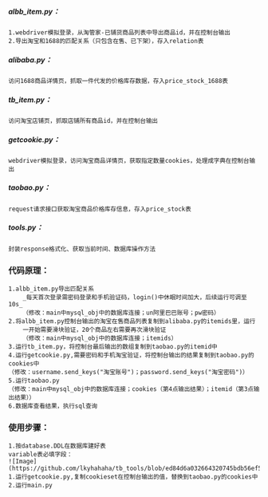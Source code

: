 ##### **albb_item.py：**
~~~~
1.webdriver模拟登录，从淘管家-已铺货商品列表中导出商品id，并在控制台输出
2.导出淘宝和1688的匹配关系（只包含在售、已下架），存入relation表
~~~~
##### **alibaba.py：**
~~~~
访问1688商品详情页，抓取一件代发的价格库存数据，存入price_stock_1688表
~~~~
##### **tb_item.py：**
~~~~
访问淘宝店铺页，抓取店铺所有商品id，并在控制台输出
~~~~
##### **getcookie.py：**
~~~~
webdriver模拟登录，访问淘宝商品详情页，获取指定数量cookies，处理成字典在控制台输出
~~~~
##### **taobao.py：**
~~~~
request请求接口获取淘宝商品价格库存信息，存入price_stock表
~~~~
##### **tools.py：**
~~~~
封装response格式化、获取当前时间、数据库操作方法
~~~~
### **代码原理：**
~~~~
1.albb_item.py导出匹配关系
    _每天首次登录需密码登录和手机验证码，login()中休眠时间加大，后续运行可调至10s_
    （修改：main中mysql_obj中的数据库连接；un阿里巴巴账号；pw密码）
2.将albb_item.py控制台输出的淘宝在售商品列表复制到alibaba.py的itemids里，运行
    一开始需要滑块验证，20个商品左右需要再次滑块验证
    （修改：main中mysql_obj中的数据库连接；itemids）
3.运行tb_item.py，将控制台最后输出的数组复制到taobao.py的itemid中
4.运行getcookie.py,需要密码和手机淘宝验证，将控制台输出的结果复制到taobao.py的cookies中
（修改：username.send_keys("淘宝账号")；password.send_keys("淘宝密码")）
5.运行taobao.py
（修改：main中mysql_obj中的数据库连接；cookies（第4点输出结果）；itemid（第3点输出结果））
6.数据库查看结果，执行sql查询
~~~~


### **使用步骤：**
~~~~
1.按database.DDL在数据库建好表
variable表必填字段：
![Image](https://github.com/lkyhahaha/tb_tools/blob/ed84d6a032664320745bdb56ef52b7db49ef80aa/img.png)
1.运行getcookie.py,复制cookieset在控制台输出的值，替换到taobao.py的cookies中
2.运行main.py
~~~~
